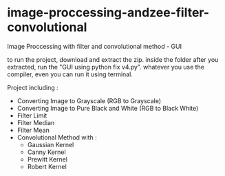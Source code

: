 # image-proccessing-andzee-filter-convolutional
Image Proccessing with filter and convolutional method - GUI

to run the project, download and extract the zip. inside the folder after you extracted, run the "GUI using python fix v4.py".
whatever you use the compiler, even you can run it using terminal.

Project including :
- Converting Image to Grayscale (RGB to Grayscale)
- Converting Image to Pure Black and White (RGB to Black White)
- Filter Limit
- Filter Median
- Filter Mean
- Convolutional Method with :
  - Gaussian Kernel
  - Canny Kernel
  - Prewitt Kernel
  - Robert Kernel
